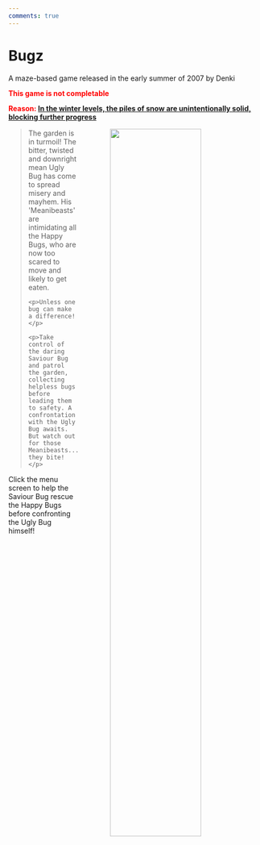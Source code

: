```yaml
---
comments: true
---
```


# Bugz

A maze-based game released in the early summer of 2007 by Denki
<div style="color: red; font-weight: bold; line-height: 1.2em">
    <p>This game is not completable</p>
    <p>Reason: <a href="https://cdn.discordapp.com/attachments/1098329726126411856/1104154478766194709/image.png">In the winter levels, the piles of snow are unintentionally solid, blocking further progress</a></p>
</div>

<a href="https://denki.co.uk/sky/bugz/app.html"><img src="/assets/img/menus/bugz-menu.jpg" style="float: right; width: 60%; padding-left: 64px"></a>

<blockquote>
    <p>The garden is in turmoil! The bitter, twisted and downright mean Ugly Bug has come to spread misery and mayhem. His 'Meanibeasts' are intimidating all the Happy Bugs, who are now too scared to move and likely to get eaten.</p>

    <p>Unless one bug can make a difference!</p>

    <p>Take control of the daring Saviour Bug and patrol the garden, collecting helpless bugs before leading them to safety. A confrontation with the Ugly Bug awaits. But watch out for those Meanibeasts... they bite!</p>
</blockquote>

Click the menu screen to help the Saviour Bug rescue the Happy Bugs before confronting the Ugly Bug himself!